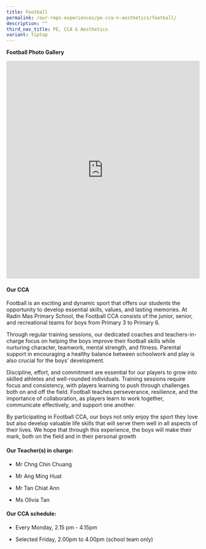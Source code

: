 ```yaml
---
title: Football
permalink: /our-rmps-experiences/pe-cca-n-aesthetics/football/
description: ""
third_nav_title: PE, CCA & Aesthetics
variant: tiptap
---
```

<p><strong>Football Photo Gallery</strong>
</p>
<div class="iframe-wrapper">
<iframe height="569" width="100%" allowfullscreen="true" frameborder="0" src="https://docs.google.com/presentation/d/e/2PACX-1vQswMt_L6KULFt7GsxlE-VxSjmyUvrAXEcZWb6XJOYAuZ6CnWt71EJsEd-JLRneRQI0gDhkxGZsaqie/pubembed?start=true&amp;loop=true&amp;delayms=3000"></iframe>
</div>
<h4><strong>Our CCA</strong></h4>
<p>Football is an exciting and dynamic sport that offers our students the
opportunity to develop essential skills, values, and lasting memories.
At Radin Mas Primary School, the Football CCA consists of the junior, senior,
and recreational teams for boys from Primary 3 to Primary 6.</p>
<p>Through regular training sessions, our dedicated coaches and teachers-in-charge
focus on helping the boys improve their football skills while nurturing
character, teamwork, mental strength, and fitness. Parental support in
encouraging a healthy balance between schoolwork and play is also crucial
for the boys’ development.</p>
<p>Discipline, effort, and commitment are essential for our players to grow
into skilled athletes and well-rounded individuals. Training sessions require
focus and consistency, with players learning to push through challenges
both on and off the field. Football teaches perseverance, resilience, and
the importance of collaboration, as players learn to work together, communicate
effectively, and support one another.</p>
<p>By participating in Football CCA, our boys not only enjoy the sport they
love but also develop valuable life skills that will serve them well in
all aspects of their lives. We hope that through this experience, the boys
will make their mark, both on the field and in their personal growth</p>
<h4><strong>Our Teacher(s) in charge:</strong></h4>
<ul>
<li>
<p>Mr Chng Chin Chuang</p>
</li>
<li>
<p>Mr Ang Ming Huat</p>
</li>
<li>
<p>Mr Tan Chiat Ann</p>
</li>
<li>
<p>Ms Olivia Tan</p>
</li>
</ul>
<h4><strong>Our CCA schedule:</strong></h4>
<ul>
<li>
<p>Every Monday, 2.15 pm - 4.15pm</p>
</li>
<li>
<p>Selected Friday, 2.00pm to 4.00pm (school team only)</p>
</li>
</ul>
<p></p>